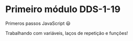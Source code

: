 # Primeiro módulo DDS-1-19
Primeros passos JavaScript :smiley:

 Trabalhando com variáveis, laços de repetição e funções!